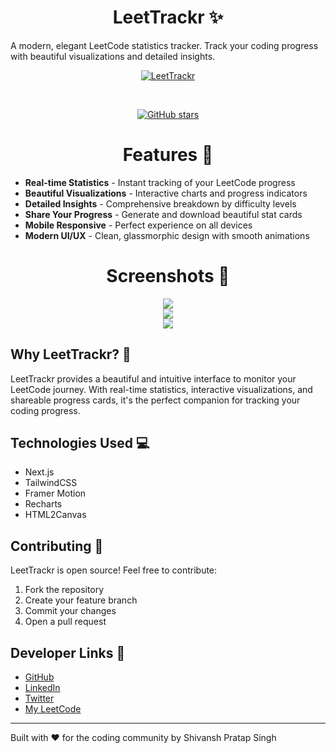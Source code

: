 <h1 align="center" id="title">LeetTrackr ✨</h1>

A modern, elegant LeetCode statistics tracker. Track your coding progress with beautiful visualizations and detailed insights.

<div align="center">

[![LeetTrackr](https://img.shields.io/badge/Try-LeetTracker-8b5cf6?style=for-the-badge)](https://leet-trackr-one.vercel.app/)

<br>


[![GitHub stars](https://img.shields.io/github/stars/ShiiiivanshSingh/LeetTrackr?style=for-the-badge&color=purple)](https://github.com/ShiiiivanshSingh/LeetTrackr/stargazers)
</div>

<h1 align="center">Features 🚀</h1>

- **Real-time Statistics** - Instant tracking of your LeetCode progress
- **Beautiful Visualizations** - Interactive charts and progress indicators
- **Detailed Insights** - Comprehensive breakdown by difficulty levels
- **Share Your Progress** - Generate and download beautiful stat cards
- **Mobile Responsive** - Perfect experience on all devices
- **Modern UI/UX** - Clean, glassmorphic design with smooth animations
<h1 align="center">Screenshots 📸</h1>

<p align="center">
  <img src="https://github.com/user-attachments/assets/4182d84a-f089-43ed-94c1-71cd15fb8771">
  <br>
  <img src="https://github.com/user-attachments/assets/e880cffd-ee34-4e37-9d72-f7b168d7dda1">
  <br>
  <img src="https://github.com/user-attachments/assets/1031d6a4-c3e2-4237-bb15-e9a1a1be4df0">
</p>



## Why LeetTrackr? 🤔

LeetTrackr provides a beautiful and intuitive interface to monitor your LeetCode journey. With real-time statistics, interactive visualizations, and shareable progress cards, it's the perfect companion for tracking your coding progress.

## Technologies Used 💻

- Next.js
- TailwindCSS
- Framer Motion
- Recharts
- HTML2Canvas

## Contributing 🤝

LeetTrackr is open source! Feel free to contribute:
1. Fork the repository
2. Create your feature branch
3. Commit your changes
4. Open a pull request


## Developer Links 🔗

- [GitHub](https://github.com/ShiiiivanshSingh)
- [LinkedIn](https://www.linkedin.com/in/shivansh-pratap-singh-23b3b92b1)
- [Twitter](https://x.com/de_mirage_fan)
- [My LeetCode](https://leetcode.com/u/ShivanshPratapSingh/)

---
Built with ♥️ for the coding community by Shivansh Pratap Singh
